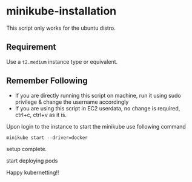 # minikube-installation
This script only works for the ubuntu distro.
## Requirement
Use a `t2.medium` instance type or equivalent.
## Remember Following
- If you are directly running this script on machine, run it using sudo privilege & change the username accordingly
- If you are using this script in EC2 userdata, no change is required, ctrl+c, ctrl+v as it is.


Upon login to the instance to start the minikube use following command

```
minikube start --driver=docker 
```
setup complete.

start deploying pods

Happy kubernetting!!
